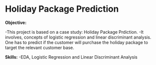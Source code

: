 
# Holiday Package Prediction

**Objective:**

-This project is based on a case study: Holiday Package Prdiction. 
-It involves, concepts of logistic regression and linear discriminant analysis. One has to predict if the customer will purchase the holiday package to target the relevant customer base.

**Skills:**
-EDA, Logistic Regression and Linear Discriminant Analysis
